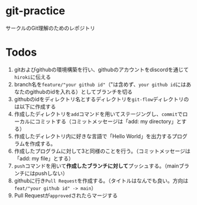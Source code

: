 # git-practice
サークルのGit理解のためのレポジトリ

# Todos
1. gitおよびgithubの環境構築を行い、githubのアカウントをdiscordを通じて`hiroki`に伝える
2. branch名を`feature/"your github id"`（"は含めず、`your github id`にはあなたのgithubのidを入れる）としてブランチを切る
3. githubのidをディレクトリ名とするディレクトリを`git-flow`ディレクトリのは以下に作成する
4. 作成したディレクトリを`add`コマンドを用いてステージングし、`commit`でローカルにコミットする（コミットメッセージは「add: my directory」とする）
5. 作成したディレクトリ内に好きな言語で「Hello World」を出力するプログラムを作成する。
6. 作成したプログラムに対して3と同様のことを行う。（コミットメッセージは「add: my file」とする）
7. `push`コマンドを用いて**作成したブランチに対して**プッシュする。（mainブランチにはpushしない）
8. githubに行き`Pull Request`を作成する。（タイトルはなんでも良い。方向は`feat/"your github id" -> main`）
9. Pull Requestが`approved`されたらマージする
